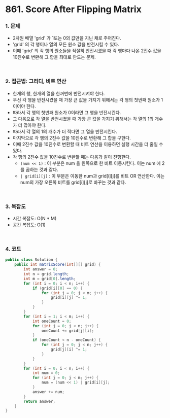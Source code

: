# 861. Score After Flipping Matrix

### 1. 문제

- 2차원 배열 'grid' 가 1또는 0의 값만을 지닌 채로 주어진다.
- 'grid' 의 각 행이나 열의 모든 원소 값을 반전시킬 수 있다.
- 이때 'grid' 의 각 행의 원소들을 적절히 반전시켰을 때 각 행마다 나온 2진수 값을 10진수로 변환해 그 합을 최대로 만드는 문제.

<br>

### 2. 접근법: 그리디, 비트 연산

- 한개의 행, 한개의 열을 한꺼번에 반전시켜야 한다.
- 우선 각 행을 반전시켰을 때 가장 큰 값을 가지기 위해서는 각 행의 첫번째 원소가 1이어야 한다.
- 따라서 각 행의 첫번째 원소가 0이라면 그 행을 반전시킨다.
- 그 다음으로 각 열을 반전시켰을 때 가장 큰 값을 가지기 위해서는 각 열의 1의 개수가 더 많아야 한다.
- 따라서 각 열의 1의 개수가 더 적다면 그 열을 반전시킨다.
- 마지막으로 각 행의 2진수 값을 10진수로 변환해 그 합을 구한다.
- 이때 2진수 값을 10진수로 변환할 때 비트 연산을 이용하면 실행 시간을 더 줄일 수 있다.
- 각 행의 2진수 값을 10진수로 변환할 때는 다음과 같이 진행한다.
  - `(num << 1)` : 이 부분은 num 을 왼쪽으로 한 비트 이동시킨다. 이는 num 에 2를 곱하는 것과 같다.
  - `| grid[i][j]` : 이 부분은 이동한 num과 grid[i][j]를 비트 OR 연산한다. 이는 num의 가장 오른쪽 비트를 grid[i][j]로 바꾸는 것과 같다.

<br>

### 3. 복잡도

- 시간 복잡도: O(N * M)
- 공간 복잡도: O(1)

<br>

### 4. 코드

``` Java
public class Solution {
    public int matrixScore(int[][] grid) {
        int answer = 0;
        int n = grid.length;
        int m = grid[0].length;
        for (int i = 0; i < n; i++) {
            if (grid[i][0] == 0) {
                for (int j = 0; j < m; j++) {
                    grid[i][j] ^= 1;
                }
            }
        }
        for (int i = 1; i < m; i++) {
            int oneCount = 0;
            for (int j = 0; j < n; j++) {
                oneCount += grid[j][i];
            }
            if (oneCount < n - oneCount) {
                for (int j = 0; j < n; j++) {
                    grid[j][i] ^= 1;
                }
            }
        }
        for (int i = 0; i < n; i++) {
            int num = 0;
            for (int j = 0; j < m; j++) {
                num = (num << 1) | grid[i][j];
            }
            answer += num;
        }
        return answer;
    }
}
```